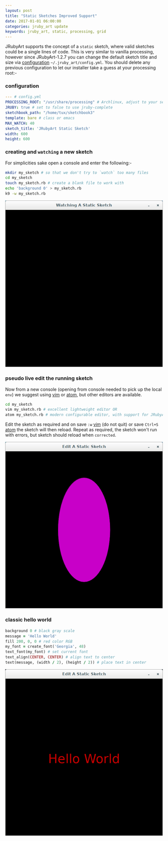 ```yaml
---
layout: post
title: "Static Sketches Improved Support"
date: 2017-01-01 06:00:00
categories: jruby_art update
keywords: jruby_art, static, processing, grid
---
```

JRubyArt supports the concept of a `static` sketch, where valid sketches could be a single lines of code. This is very similar to vanilla processing, however since JRubyArt-1.2.7 you can change the default sketch title and size via [configuration][configuration] `~/.jruby_art/config.yml`. You should delete any previous configuration to let our installer take a guess at your processing root:-

### configuration

```yaml
--- # config.yml
PROCESSING_ROOT: "/usr/share/processing" # Archlinux, adjust to your setup
JRUBY: true # set to false to use jruby-complete
sketchbook_path: "/home/tux/sketchbook3"
template: bare # class or emacs
MAX_WATCH: 40
sketch_title: 'JRubyArt Static Sketch'
width: 600
height: 600
```

### creating and `watching` a new sketch ###

For simplicities sake open a console and enter the following:-

```bash
mkdir my_sketch # so that we don't try to `watch` too many files
cd my_sketch
touch my_sketch.rb # create a blank file to work with
echo 'background 0' > my_sketch.rb
k9 -w my_sketch.rb
```

<img src="/assets/static.png" />

### pseudo live edit the running sketch ###

Now from a new console (opening from console needed to pick up the local `env`) we suggest using [vim][vim] or [atom][atom], but other editors are available.

```bash
cd my_sketch
vim my_sketch.rb # excellent lightweight editor OR
atom my_sketch.rb # modern configurable editor, with support for JRubyArt
```
Edit the sketch as required and on save `:w` [vim][vim] (do not quit) or save `Ctrl+S` [atom][atom] the sketch will then reload. Repeat as required, the sketch won't run with errors, but sketch should reload when `corrected`.

<img src="/assets/mauve.png" />

### classic hello world ###

```ruby
background 0 # black gray scale
message = 'Hello World'
fill 200, 0, 0 # red color RGB
my_font = create_font('Georgia', 48)
text_font(my_font) # set current font
text_align(CENTER, CENTER) # align text to center
text(message, (width / 2), (height / 2)) # place text in center

```

<img src="/assets/hello_red.png" />

[configuration]:https://ruby-processing.github.io/JRubyArt/
[vim]:http://ruby-processing.github.io/JRubyArt/editors/vim/
[atom]:http://ruby-processing.github.io/JRubyArt/editors/atom/
